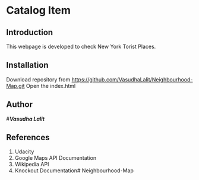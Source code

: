 # Catalog Item

## Introduction
This webpage is developed to check New York Torist Places.

## Installation
Download repository from https://github.com/VasudhaLalit/Neighbourhood-Map.git
Open the index.html

## Author
#_**Vasudha Lalit**_

## References
1. Udacity
2. Google Maps API Documentation
3. Wikipedia API
4. Knockout Documentation# Neighbourhood-Map
